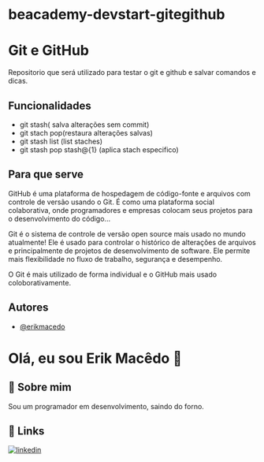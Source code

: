 # beacademy-devstart-gitegithub

# Git e GitHub

Repositorio que será utilizado para testar o git e github e salvar comandos e dicas.

## Funcionalidades

- git stash( salva alterações sem commit)
- git stach pop(restaura alterações salvas)
- git stash list (list staches)
- git stash pop stash@{1} (aplica stach especifico)


## Para que serve
GitHub é uma plataforma de hospedagem de código-fonte e arquivos com controle de versão usando o Git. É como uma plataforma social colaborativa, onde programadores e empresas colocam seus projetos para o desenvolvimento do código...

Git é o sistema de controle de versão open source mais usado no mundo atualmente! Ele é usado para controlar o histórico de alterações de arquivos e principalmente de projetos de desenvolvimento de software. Ele permite mais flexibilidade no fluxo de trabalho, segurança e desempenho.

O Git é mais utilizado de forma individual e o GitHub mais usado coloborativamente.
## Autores

- [@erikmacedo](https://github.com/erikmacedo)


# Olá, eu sou Erik Macêdo 👋


## 🚀 Sobre mim
Sou um programador em desenvolvimento, saindo do forno.


## 🔗 Links

[![linkedin](https://img.shields.io/badge/linkedin-0A66C2?style=for-the-badge&logo=linkedin&logoColor=white)](https://www.linkedin.com/in/erik-esperidi%C3%A3o-286383234)


